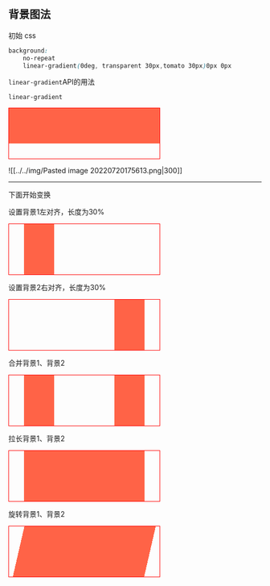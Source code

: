 ## 背景图法

初始 css

```css
background:
	no-repeat
	linear-gradient(0deg, transparent 30px,tomato 30px)0px 0px
```

<div class="todo"><code>linear-gradient</code>API的用法</div>

`linear-gradient`




<div style="
		 width:300px;height:100px;border:1px solid red;
		 background:no-repeat linear-gradient(0deg, transparent 30px, tomato 30px)
		 "></div>

![[../../img/Pasted image 20220720175613.png|300]]

---

下面开始变换

设置背景1<span class="note">左对齐，长度为30%</span>

<div style="
		 width:300px;height:100px;border:1px solid red;
		 background:no-repeat linear-gradient(90deg, transparent 30px, tomato 30px);
		 background-size:30% 100%;
		 "></div>

设置背景2<span class="note">右对齐，长度为30%</span>

<div style="
		 width:300px;height:100px;border:1px solid red;
		 background:no-repeat linear-gradient(-90deg, transparent 30px, tomato 30px) 100% 0px;
		 background-size:30% 100%;
 "></div>

合并背景1、背景2

<div style="
		 width:300px;height:100px;border:1px solid red;
		 background:
			 no-repeat linear-gradient(90deg, transparent 30px, tomato 30px) 0px 0px,
			 no-repeat linear-gradient(-90deg, transparent 30px, tomato 30px) 100% 0px;
		 background-size:30% 100%
		 "></div>
 
拉长背景1、背景2

<div style="
		 width:300px;height:100px;border:1px solid red;
		 background:
			 no-repeat linear-gradient(90deg, transparent 30px, tomato 30px) 0px 0px,
			 no-repeat linear-gradient(-90deg, transparent 30px, tomato 30px) 100% 0px;
		 background-size:51% 100%
		 "></div>

旋转背景1、背景2

<div style="
		 width:300px;height:100px;border:1px solid red;
		 background:
			 no-repeat linear-gradient(103deg, transparent 30px, tomato 30px) 0px 0px,
			 no-repeat linear-gradient(-77deg, transparent 30px, tomato 30px) 100% 0px;
		 background-size:51% 100%
		 "></div>

